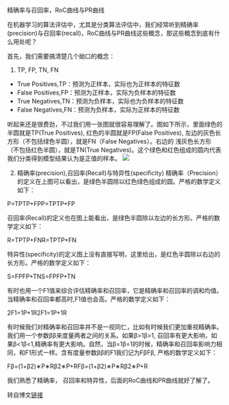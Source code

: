 精确率与召回率，RoC曲线与PR曲线

在机器学习的算法评估中，尤其是分类算法评估中，我们经常听到精确率(precision)与召回率(recall)，RoC曲线与PR曲线这些概念，那这些概念到底有什么用处呢？

首先，我们需要搞清楚几个拗口的概念：

1. TP, FP, TN, FN
* True Positives,TP：预测为正样本，实际也为正样本的特征数
* False Positives,FP：预测为正样本，实际为负样本的特征数
* True Negatives,TN：预测为负样本，实际也为负样本的特征数
* False Negatives,FN：预测为负样本，实际为正样本的特征数

听起来还是很费劲，不过我们用一张图就很容易理解了。图如下所示，里面绿色的半圆就是TP(True Positives), 红色的半圆就是FP(False Positives), 左边的灰色长方形（不包括绿色半圆），就是FN（False Negatives）。右边的 浅灰色长方形（不包括红色半圆），就是TN(True Negatives)。这个绿色和红色组成的圆内代表我们分类得到模型结果认为是正值的样本。
![](http://images2015.cnblogs.com/blog/1042406/201610/1042406-20161024154443875-2037260202.jpg)

2. 精确率(precision),召回率(Recall)与特异性(specificity)
精确率（Precision）的定义在上图可以看出，是绿色半圆除以红色绿色组成的圆。严格的数学定义如下：

P=TPTP+FPP=TPTP+FP 

召回率(Recall)的定义也在图上能看出，是绿色半圆除以左边的长方形。严格的数学定义如下：

R=TPTP+FNR=TPTP+FN 

特异性(specificity)的定义图上没有直接写明，这里给出，是红色半圆除以右边的长方形。严格的数学定义如下：

S=FPFP+TNS=FPFP+TN 

有时也用一个F1值来综合评估精确率和召回率，它是精确率和召回率的调和均值。当精确率和召回率都高时,F1值也会高。严格的数学定义如下：

2F1=1P+1R2F1=1P+1R 

有时候我们对精确率和召回率并不是一视同仁，比如有时候我们更加重视精确率。我们用一个参数ββ来度量两者之间的关系。如果β>1β>1, 召回率有更大影响，如果β<1β<1,精确率有更大影响。自然，当β=1β=1的时候，精确率和召回率影响力相同，和F1形式一样。含有度量参数ββ的F1我们记为FβFβ, 严格的数学定义如下：

Fβ=(1+β2)∗P∗Rβ2∗P+RFβ=(1+β2)∗P∗Rβ2∗P+R 

我们熟悉了精确率， 召回率和特异性，后面的RoC曲线和PR曲线就好了解了。



转自博文[链接](http://www.cnblogs.com/pinard/p/5993450.html)
